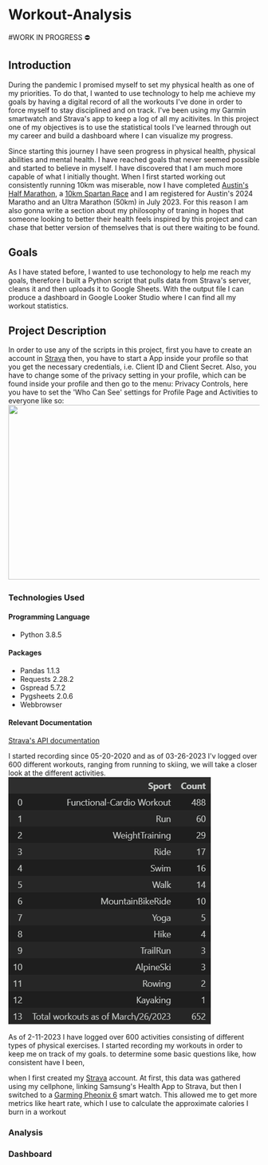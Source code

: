 # Workout-Analysis
#WORK IN PROGRESS :no_entry:
## Introduction
During the pandemic I promised myself to set my physical health as one of my priorities. To do that, I wanted to use technology to help me achieve my goals by having a digital record of all the workouts I've done in order to force myself to stay disciplined and on track. I've been using my Garmin smartwatch and Strava's app to keep a log of all my acitivites. In this project one of my objectives is to use the statistical tools I've learned through out my career and build a dashboard where I can visualize my progress.  

Since starting this journey I have seen progress in physical health, physical abilities and mental health. I have reached goals that never seemed possible and started to believe in myself. I have discovered that I am much more capable of what I initially thought. When I first started working out consistently running 10km was miserable, now I have completed [Austin's Half Marathon](https://youraustinmarathon.com/), a [10km Spartan Race](https://www.spartan.com/) and I am registered for Austin's 2024 Maratho and an Ultra Marathon (50km) in July 2023. For this reason I am also gonna write a section about my philosophy of traning in hopes that someone looking to better their health feels inspired by this project and can chase that better version of themselves that is out there waiting to be found.

## Goals
As I have stated before, I wanted to use techonology to help me reach my goals, therefore I built a Python script that pulls data from Strava's server, cleans it and then uploads it to Google Sheets. With the output file I can produce a dashboard in Google Looker Studio where I can find all my workout statistics. 

## Project Description
In order to use any of the scripts in this project, first you have to create an account in [Strava](https://www.strava.com/) then, you have to start a App inside your profile so that you get the necessary credentials, i.e. Client ID and Client Secret. Also, you have to change some of the privacy setting in your profile, which can be found inside your profile and then go to the menu: Privacy Controls, here you have to set the 'Who Can See' settings for Profile Page and Activities to everyone like so: <img src="https://raw.githubusercontent.com/ManuelElizaldi/Workout-Analysis-API/main/Images/PrivacySettings.png" width="950" height="350"/>

### Technologies Used
#### Programming Language
- Python 3.8.5
#### Packages
- Pandas 1.1.3
- Requests 2.28.2
- Gspread 5.7.2
- Pygsheets 2.0.6
- Webbrowser
#### Relevant Documentation
[Strava's API documentation](https://developers.strava.com/)

I started recording since 05-20-2020 and as of 03-26-2023 I'v logged over 600 different workouts, ranging from running to skiing, we will take a closer look at the different activities.
![WorkoutTypes](Images/WorkoutTypes.png)



As of 2-11-2023 I have logged over 600 activities consisting of different types of physical exercises. I started recording my workouts in order to keep me on track of my goals.  to determine some basic questions like, how consistent have I been, 

when I first created my [Strava](https://www.strava.com/dashboard) account. At first, this data was gathered using my cellphone, linking Samsung's Health App to Strava, but then I switched to a [Garming Pheonix 6](https://www.garmin.com/en-US/p/702902) smart watch. This allowed me to get more metrics like heart rate, which I use to calculate the approximate calories I burn in a workout

### Analysis 
### Dashboard
